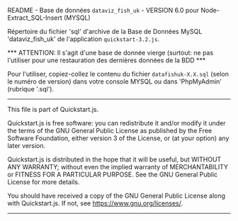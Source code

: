 
README - Base de données `dataviz_fish_uk` - VERSION 6.0 pour Node-Extract_SQL-Insert (MYSQL)

Répertoire du fichier 'sql' d'archive de la Base de Données MySQL 'dataviz_fish_uk' de l'application `quickstart-3.2.js`.


*** ATTENTION: Il s'agit d'une base de donnée vierge (surtout: ne pas l'utiliser pour une restauration des dernières données de la BDD ***

Pour l'utiliser, copiez-collez le contenu du fichier `datafishuk-X.X.sql` (selon le numéro de version) dans votre console MYSQL ou dans 'PhpMyAdmin' (rubrique '.sql').


-----------------------------------------------------------------------------------------------------------------------------


This file is part of Quickstart.js.


Quickstart.js is free software: you can redistribute it and/or modify
it under the terms of the GNU General Public License as published by
the Free Software Foundation, either version 3 of the License, or
(at your option) any later version.


Quickstart.js is distributed in the hope that it will be useful,
but WITHOUT ANY WARRANTY; without even the implied warranty of
MERCHANTABILITY or FITNESS FOR A PARTICULAR PURPOSE.  See the
GNU General Public License for more details.

You should have received a copy of the GNU General Public License
along with Quickstart.js.  If not, see <https://www.gnu.org/licenses/>.

       
------------------------------------------------------------------------------------------------------------------------------

